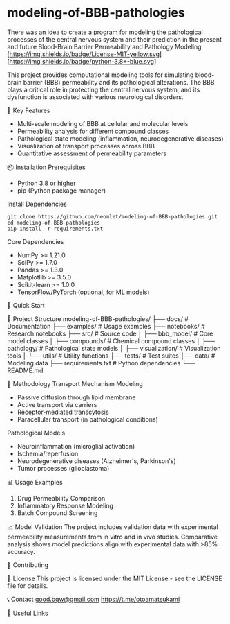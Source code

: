 # modeling-of-BBB-pathologies
There was an idea to create a program for modeling the pathological processes of the central nervous system and their prediction in the present and future
Blood-Brain Barrier Permeability and Pathology Modeling
[https://img.shields.io/badge/License-MIT-yellow.svg]
[https://img.shields.io/badge/python-3.8+-blue.svg]

This project provides computational modeling tools for simulating blood-brain barrier (BBB) permeability and its pathological alterations. The BBB plays a critical role in protecting the central nervous system, and its dysfunction is associated with various neurological disorders.

🎯 Key Features
- Multi-scale modeling of BBB at cellular and molecular levels
- Permeability analysis for different compound classes
- Pathological state modeling (inflammation, neurodegenerative diseases)
- Visualization of transport processes across BBB
- Quantitative assessment of permeability parameters

📦 Installation
Prerequisites
- Python 3.8 or higher
- pip (Python package manager)

Install Dependencies
```
git clone https://github.com/neomlet/modeling-of-BBB-pathologies.git
cd modeling-of-BBB-pathologies
pip install -r requirements.txt
```

Core Dependencies
- NumPy >= 1.21.0
- SciPy >= 1.7.0
- Pandas >= 1.3.0
- Matplotlib >= 3.5.0
- Scikit-learn >= 1.0.0
- TensorFlow/PyTorch (optional, for ML models)

🚀 Quick Start

📁 Project Structure
modeling-of-BBB-pathologies/
├── docs/                    # Documentation
├── examples/               # Usage examples
├── notebooks/              # Research notebooks
├── src/                    # Source code
│   ├── bbb_model/          # Core model classes
│   ├── compounds/          # Chemical compound classes
│   ├── pathology/          # Pathological state models
│   ├── visualization/      # Visualization tools
│   └── utils/              # Utility functions
├── tests/                  # Test suites
├── data/                   # Modeling data
├── requirements.txt        # Python dependencies
└── README.md

🔬 Methodology
Transport Mechanism Modeling
- Passive diffusion through lipid membrane
- Active transport via carriers
- Receptor-mediated transcytosis
- Paracellular transport (in pathological conditions)

Pathological Models
- Neuroinflammation (microglial activation)
- Ischemia/reperfusion
- Neurodegenerative diseases (Alzheimer's, Parkinson's)
- Tumor processes (glioblastoma)

📊 Usage Examples
1. Drug Permeability Comparison
2. Inflammatory Response Modeling
3. Batch Compound Screening

📈 Model Validation
The project includes validation data with experimental permeability measurements from in vitro and in vivo studies. Comparative analysis shows model predictions align with experimental data with >85% accuracy.

🤝 Contributing

📄 License
This project is licensed under the MIT License - see the LICENSE file for details.

📞 Contact
good.bqw@gmail.com
https://t.me/otoamatsukami

🔗 Useful Links
